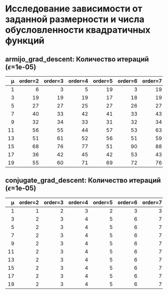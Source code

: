 ﻿# Исследование зависимости от заданной размерности и числа обусловленности квадратичных функций





<!-- START_ARMIJO_GRAD_DESCENT --> 
## armijo_grad_descent: Количество итераций ($\epsilon$=1e-05)
|   µ |   order=2 |   order=3 |   order=4 |   order=5 |   order=6 |   order=7 |   order=8 |   order=9 |   order=10 |   order=11 |
|----:|----------:|----------:|----------:|----------:|----------:|----------:|----------:|----------:|-----------:|-----------:|
|   1 |         6 |         3 |         5 |        19 |         3 |        19 |        19 |         3 |          3 |         19 |
|   3 |        19 |        19 |        19 |        17 |        18 |        19 |        19 |        17 |         19 |         20 |
|   5 |        27 |        27 |        25 |        27 |        26 |        27 |        27 |        27 |         26 |         26 |
|   7 |        40 |        33 |        42 |        41 |        33 |        43 |        33 |        31 |         45 |         22 |
|   9 |        32 |        34 |        33 |        31 |        32 |        34 |        32 |        32 |         31 |         31 |
|  11 |        56 |        55 |        44 |        57 |        53 |        63 |        61 |        62 |         57 |         56 |
|  13 |        51 |        61 |        52 |        56 |        51 |        59 |        51 |        57 |         57 |         50 |
|  15 |        68 |        76 |        77 |        51 |        90 |        88 |        74 |        39 |         60 |         64 |
|  17 |        36 |        42 |        45 |        42 |        53 |        43 |        53 |        53 |         51 |         52 |
|  19 |        55 |        60 |        71 |        69 |        72 |        76 |        76 |        70 |         75 |         71 |
<!-- END_ARMIJO_GRAD_DESCENT -->
<!-- START_CONJUGATE_GRAD_DESCENT --> 
## conjugate_grad_descent: Количество итераций ($\epsilon$=1e-05)
|   µ |   order=2 |   order=3 |   order=4 |   order=5 |   order=6 |   order=7 |   order=8 |   order=9 |   order=10 |   order=11 |
|----:|----------:|----------:|----------:|----------:|----------:|----------:|----------:|----------:|-----------:|-----------:|
|   1 |         1 |         2 |         3 |         2 |         3 |         3 |         3 |         3 |          3 |          3 |
|   3 |         2 |         3 |         4 |         5 |         6 |         7 |         7 |         8 |          8 |          9 |
|   5 |         2 |         3 |         4 |         5 |         6 |         7 |         8 |         9 |         10 |         10 |
|   7 |         2 |         3 |         4 |         5 |         6 |         7 |         8 |         9 |         10 |         10 |
|   9 |         2 |         3 |         4 |         5 |         6 |         7 |         8 |         9 |         10 |         11 |
|  11 |         2 |         3 |         4 |         5 |         6 |         7 |         8 |         9 |         10 |         11 |
|  13 |         2 |         3 |         4 |         5 |         6 |         7 |         8 |         9 |         10 |         11 |
|  15 |         2 |         3 |         4 |         5 |         6 |         7 |         8 |         8 |         10 |         11 |
|  17 |         2 |         3 |         4 |         5 |         6 |         7 |         8 |         9 |         10 |         11 |
|  19 |         2 |         3 |         4 |         5 |         6 |         7 |         8 |         9 |         10 |         11 |
<!-- END_CONJUGATE_GRAD_DESCENT -->
